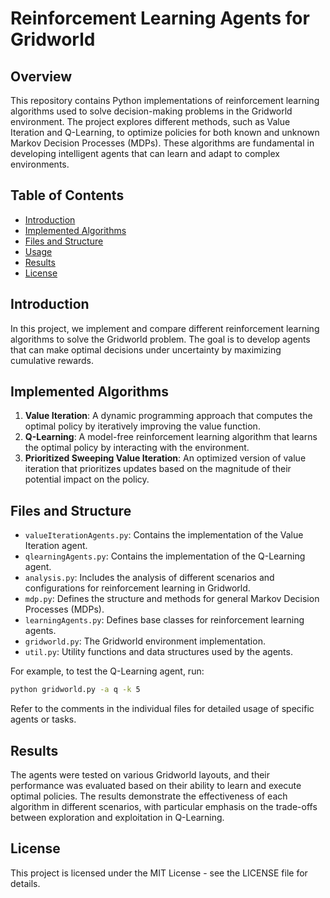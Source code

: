 # Reinforcement Learning Agents for Gridworld

## Overview
This repository contains Python implementations of reinforcement learning algorithms used to solve decision-making problems in the Gridworld environment. The project explores different methods, such as Value Iteration and Q-Learning, to optimize policies for both known and unknown Markov Decision Processes (MDPs). These algorithms are fundamental in developing intelligent agents that can learn and adapt to complex environments.

## Table of Contents
- [Introduction](#introduction)
- [Implemented Algorithms](#implemented-algorithms)
- [Files and Structure](#files-and-structure)
- [Usage](#usage)
- [Results](#results)
- [License](#license)

## Introduction
In this project, we implement and compare different reinforcement learning algorithms to solve the Gridworld problem. The goal is to develop agents that can make optimal decisions under uncertainty by maximizing cumulative rewards.

## Implemented Algorithms
1. **Value Iteration**: A dynamic programming approach that computes the optimal policy by iteratively improving the value function.
2. **Q-Learning**: A model-free reinforcement learning algorithm that learns the optimal policy by interacting with the environment.
3. **Prioritized Sweeping Value Iteration**: An optimized version of value iteration that prioritizes updates based on the magnitude of their potential impact on the policy.

## Files and Structure
- `valueIterationAgents.py`: Contains the implementation of the Value Iteration agent.
- `qlearningAgents.py`: Contains the implementation of the Q-Learning agent.
- `analysis.py`: Includes the analysis of different scenarios and configurations for reinforcement learning in Gridworld.
- `mdp.py`: Defines the structure and methods for general Markov Decision Processes (MDPs).
- `learningAgents.py`: Defines base classes for reinforcement learning agents.
- `gridworld.py`: The Gridworld environment implementation.
- `util.py`: Utility functions and data structures used by the agents.

For example, to test the Q-Learning agent, run:
```bash
python gridworld.py -a q -k 5
 ```
Refer to the comments in the individual files for detailed usage of specific agents or tasks.

## Results
The agents were tested on various Gridworld layouts, and their performance was evaluated based on their ability to learn and execute optimal policies. The results demonstrate the effectiveness of each algorithm in different scenarios, with particular emphasis on the trade-offs between exploration and exploitation in Q-Learning.

## License
This project is licensed under the MIT License - see the LICENSE file for details.
